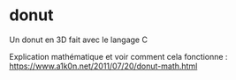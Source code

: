 # donut
Un donut en 3D fait avec le langage C

Explication mathématique et voir comment cela fonctionne :
https://www.a1k0n.net/2011/07/20/donut-math.html
